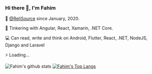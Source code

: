 ### Hi there 👋, I'm Fahim

💼 [@ReliSource](http://www.relisource.com/) since January, 2020.

🔭 Tinkering with Angular, React, Xamarin, .NET Core.

💻 Can read, write and think on Android, Flutter, React, .NET, NodeJS, Django and Laravel

⚡ Loading...

![Fahim's github stats](https://github-readme-stats.vercel.app/api?username=fahimshahrierrasel&show_icons=true&theme=dracula)
[![Fahim's Top Langs](https://github-readme-stats.vercel.app/api/top-langs/?username=fahimshahrierrasel&langs_count=10&hide=php,html,css,asp,cpp&layout=compact&theme=dracula)](https://github.com/anuraghazra/github-readme-stats)
